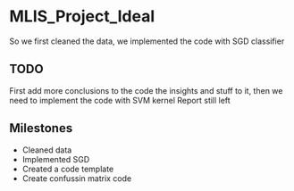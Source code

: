 # MLIS_Project_Ideal 


So we first cleaned the data, we implemented the code with SGD classifier 

## TODO 

First add more conclusions to the code the insights and stuff to it, then we need to implement the code with SVM kernel 
Report still left


## Milestones  
* Cleaned data 
* Implemented SGD 
* Created a code template
* Create confussin matrix code 
